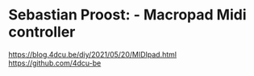 # Sebastian Proost: - Macropad Midi controller
https://blog.4dcu.be/diy/2021/05/20/MIDIpad.html
https://github.com/4dcu-be
